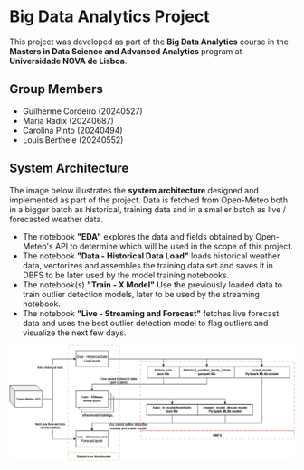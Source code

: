 # Big Data Analytics Project

This project was developed as part of the **Big Data Analytics** course in the **Masters in Data Science and Advanced Analytics** program at **Universidade NOVA de Lisboa**.

## Group Members

- Guilherme Cordeiro (20240527)
- Maria Radix (20240687)
- Carolina Pinto (20240494)
- Louis Berthele (20240552)

## System Architecture

The image below illustrates the **system architecture** designed and implemented as part of the project. Data is fetched from Open-Meteo both in a bigger batch as historical, training data and in a smaller batch as live / forecasted weather data.

- The notebook **"EDA"** explores the data and fields obtained by Open-Meteo's API to determine which will be used in the scope of this project.
- The notebook **"Data - Historical Data Load"** loads historical weather data, vectorizes and assembles the training data set and saves it in DBFS to be later used by the model training notebooks.
- The notebook(s) **"Train - X Model"** Use the previously loaded data to train outlier detection models, later to be used by the streaming notebook.
- The notebook **"Live - Streaming and Forecast"** fetches live forecast data and uses the best outlier detection model to flag outliers and visualize the next few days.

![System Architecture](./fig/BDA_Setup.drawio.png)